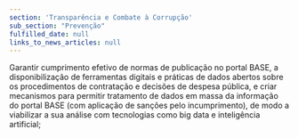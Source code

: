 ```yaml
---
section: 'Transparência e Combate à Corrupção'
sub_section: "Prevenção"
fulfilled_date: null
links_to_news_articles: null
---
```


Garantir cumprimento efetivo de normas de publicação no portal BASE, a disponibilização de ferramentas digitais e práticas de dados abertos sobre os procedimentos de contratação e decisões de despesa pública, e criar mecanismos para permitir tratamento de dados em massa da informação do portal BASE (com aplicação de sanções pelo incumprimento), de modo a viabilizar a sua análise com tecnologias como big data e inteligência artificial;